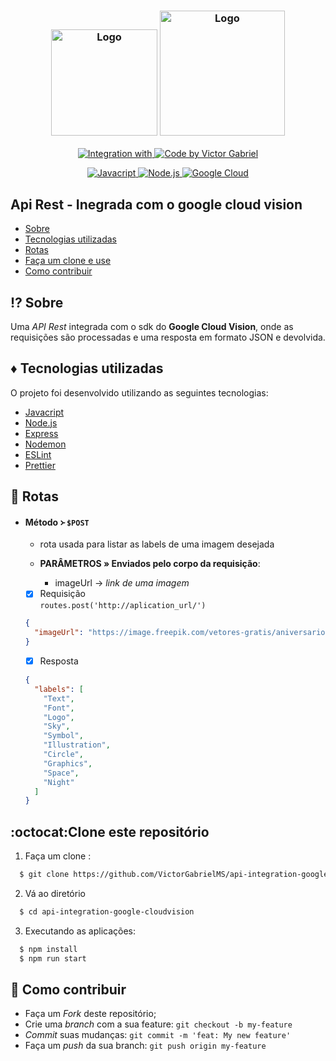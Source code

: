 <h3 align="center">
    <img alt="Logo" title="#logo" width="170px" src="./assets/nodejs-logo.png">
    <img alt="Logo" title="#logo" width="200px" src="./assets/google-cloud-logo.png">
</h3>

<p align="center">
  <a href="https://cloud.google.com/">
    <img alt="Integration with" src="https://img.shields.io/badge/integration%20with-Google-%23f1e05a">
  </a>
   <a href="https://github.com/VictorGabrielMS">
    <img alt="Code by Victor Gabriel" src="https://img.shields.io/badge/code%20by-Victor Gabriel-%23E02041">
  </a>
</p>

<p align="center">
  <a href="https://developer.mozilla.org/pt-BR/docs/Web/JavaScript">
    <img alt="Javacript" src="https://img.shields.io/badge/Javacript-%23D1CB36">
  </a>
  <a href="https://nodejs.org/en/">
    <img alt="Node.js" src="https://img.shields.io/badge/Node.js-%2341B879">
  </a>
  <a href="https://cloud.google.com/">
    <img alt="Google Cloud" src="https://img.shields.io/badge/Google Cloud-%234185f4">
  </a>
</p>

## Api Rest - Inegrada com o google cloud vision

- [Sobre](#sobre)
- [Tecnologias utilizadas](#tecnologias-utilizadas)
- [Rotas](#rotas)
- [Faça um clone e use](#como-usar)
- [Como contribuir](#como-contribuir)

<a id="sobre"></a>

## :interrobang: Sobre

Uma _API Rest_ integrada com o sdk do <strong>Google Cloud Vision</strong>, onde as requisições são processadas e uma resposta em formato JSON e devolvida.

<a id="tecnologias-utilizadas"></a>

## :diamonds: Tecnologias utilizadas

O projeto foi desenvolvido utilizando as seguintes tecnologias:

- [Javacript](https://developer.mozilla.org/pt-BR/docs/Web/JavaScript)
- [Node.js](https://nodejs.org/en/)
- [Express](https://expressjs.com/)
- [Nodemon](https://nodemon.io/)
- [ESLint](https://eslint.org/)
- [Prettier](https://prettier.io/)

<a id="rotas"></a>

## :space_invader: Rotas

- #### Método ᚛ `$POST`

  - rota usada para listar as labels de uma imagem desejada

  - **PARÂMETROS » Enviados pelo corpo da requisição**:

    - imageUrl → _link de uma imagem_

  - [x] Requisição <br />
        `routes.post('http://aplication_url/')`

  ```json
  {
    "imageUrl": "https://image.freepik.com/vetores-gratis/aniversario-de-casamento-do-royal-25-de-luxo_1340-6709.jpg"
  }
  ```

  - [x] Resposta

  ```json
  {
    "labels": [
      "Text",
      "Font",
      "Logo",
      "Sky",
      "Symbol",
      "Illustration",
      "Circle",
      "Graphics",
      "Space",
      "Night"
    ]
  }
  ```

<a id="como-usar"></a>

## :octocat:Clone este repositório

1. Faça um clone :

```sh
  $ git clone https://github.com/VictorGabrielMS/api-integration-google-cloudvision.git
```

2. Vá ao diretório

```sh
  $ cd api-integration-google-cloudvision
```

3. Executando as aplicações:

```sh
  $ npm install
  $ npm run start
```

<a id="como-contribuir"></a>

## :dart: Como contribuir

- Faça um _Fork_ deste repositório;
- Crie uma _branch_ com a sua feature: `git checkout -b my-feature`
- _Commit_ suas mudanças: `git commit -m 'feat: My new feature'`
- Faça um _push_ da sua branch: `git push origin my-feature`
